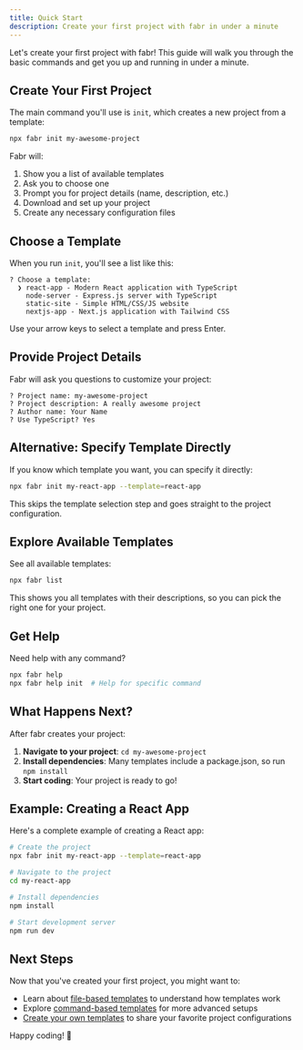```yaml
---
title: Quick Start
description: Create your first project with fabr in under a minute
---
```


Let's create your first project with fabr! This guide will walk you through the basic commands and get you up and running in under a minute.

## Create Your First Project

The main command you'll use is `init`, which creates a new project from a template:

```bash
npx fabr init my-awesome-project
```

Fabr will:

1. Show you a list of available templates
2. Ask you to choose one
3. Prompt you for project details (name, description, etc.)
4. Download and set up your project
5. Create any necessary configuration files

## Choose a Template

When you run `init`, you'll see a list like this:

```
? Choose a template:
  ❯ react-app - Modern React application with TypeScript
    node-server - Express.js server with TypeScript
    static-site - Simple HTML/CSS/JS website
    nextjs-app - Next.js application with Tailwind CSS
```

Use your arrow keys to select a template and press Enter.

## Provide Project Details

Fabr will ask you questions to customize your project:

```
? Project name: my-awesome-project
? Project description: A really awesome project
? Author name: Your Name
? Use TypeScript? Yes
```

## Alternative: Specify Template Directly

If you know which template you want, you can specify it directly:

```bash
npx fabr init my-react-app --template=react-app
```

This skips the template selection step and goes straight to the project configuration.

## Explore Available Templates

See all available templates:

```bash
npx fabr list
```

This shows you all templates with their descriptions, so you can pick the right one for your project.

## Get Help

Need help with any command?

```bash
npx fabr help
npx fabr help init  # Help for specific command
```

## What Happens Next?

After fabr creates your project:

1. **Navigate to your project**: `cd my-awesome-project`
2. **Install dependencies**: Many templates include a package.json, so run `npm install`
3. **Start coding**: Your project is ready to go!

## Example: Creating a React App

Here's a complete example of creating a React app:

```bash
# Create the project
npx fabr init my-react-app --template=react-app

# Navigate to the project
cd my-react-app

# Install dependencies
npm install

# Start development server
npm run dev
```

## Next Steps

Now that you've created your first project, you might want to:

- Learn about [file-based templates](/templates/file-based) to understand how templates work
- Explore [command-based templates](/templates/command-based) for more advanced setups
- [Create your own templates](/templates/overview) to share your favorite project configurations

Happy coding! 🚀
